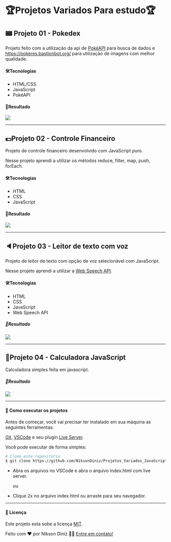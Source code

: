 # :trophy:Projetos Variados Para estudo:trophy:



## :pager: Projeto 01 - Pokedex

Projeto feito com a utilização da api de [PokéAPI](https://pokeapi.co/) para busca de dados e https://pokeres.bastionbot.org/ para utilização de imagens com melhor qualidade.

#### 🛠Tecnologias

- HTML/CSS
- JavaScript
- PokéAPI

#### 🎨Resultado

![](https://github.com/NiksonDiniz/variosProjetos/blob/master/imagensDosProjetos/projetoPokedex.PNG)

------

## :dollar:Projeto 02 - Controle Financeiro

Projeto de controle financeiro desenvolvido com JavaScript puro.

Nesse projeto aprendi a utilizar os métodos reduce, filter, map, push, forEach.

#### 🛠Tecnologias

- HTML
- CSS
- JavaScript

#### 🎨Resultado

![](https://github.com/NiksonDiniz/variosProjetos/blob/master/imagensDosProjetos/controleFinanceiro.png)

------

## :speaker:Projeto 03 - Leitor de texto com voz

Projeto de leitor de texto com opção de voz selecionável com JavaScript.

Nesse projeto aprendi a utilizar a [Web Speech API](https://developer.mozilla.org/en-US/docs/Web/API/Web_Speech_API).

#### 🛠Tecnologias

- HTML
- CSS
- JavaScript
- Web Speech API

##### 🎨Resultado

![](https://github.com/NiksonDiniz/variosProjetos/blob/master/imagensDosProjetos/Leitor.png)

------

## :office:Projeto 04 - Calculadora JavaScript

Calculadora simples feita em javascript. 

##### 🎨Resultado

![](https://github.com/NiksonDiniz/variosProjetos/blob/master/imagensDosProjetos/calculadora.gif)

------



#### 🚀 Como executar os projetos

Antes de começar, você vai precisar ter instalado em sua máquina as seguintes ferramentas:

[Git](https://git-scm.com/), [VSCode](https://code.visualstudio.com/) e seu plugin [Live Server](https://marketplace.visualstudio.com/items?itemName=ritwickdey.LiveServer).

Você pode executar de forma simples:

```bash
# Clone este repositório
$ git clone https://github.com/NiksonDiniz/Projetos_Variados_JavaScript.git
```

- Abra os arquivos no VSCode e abra o arquivo index.html com live server.

  ou

- Clique 2x no arquivo index.html ou arraste para seu navegador.

------

#### 📝 Licença

Este projeto esta sobe a licença [MIT](https://github.com/NiksonDiniz/Projetos_Variados_JavaScript/blob/master/LICENSE).

Feito com ❤️ por Nikson Diniz 👋🏽 [Entre em contato!](https://www.linkedin.com/in/niksondiniz/)

